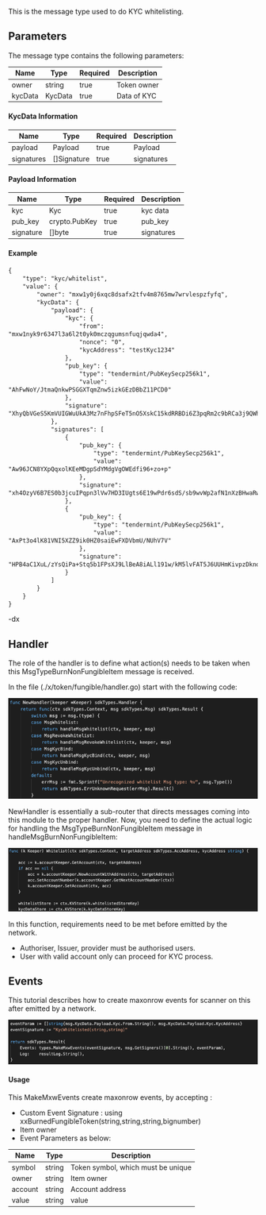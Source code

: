 This is the message type used to do KYC whitelisting.

## Parameters

The message type contains the following parameters:

<!-- type MsgWhitelist struct {
	Owner   sdkTypes.AccAddress `json:"owner"`
	KycData KycData             `json:"kycData"`
}

type KycData struct {
	Payload    Payload     `json:"payload"`
	Signatures []Signature `json:"signatures"`
}

type Payload struct {
	Kyc           Kyc `json:"kyc"`
	crypto.PubKey `json:"pub_key"`
	Signature     []byte `json:"signature"`
} -->

| Name | Type | Required | Description                 |
| ---- | ---- | -------- | --------------------------- |
| owner | string | true   | Token owner| | 
| kycData| KycData | true   | Data of KYC | | 


#### KycData Information
| Name | Type | Required | Description                 |
| ---- | ---- | -------- | --------------------------- |
| payload | Payload | true   | Payload| | 
| signatures | []Signature | true   | signatures | |


#### Payload Information
| Name | Type | Required | Description                 |
| ---- | ---- | -------- | --------------------------- |
| kyc | Kyc | true   | kyc data| | 
| pub_key | crypto.PubKey | true   | pub_key| | 
| signature | []byte | true   | signatures| | 



#### Example
```
{
    "type": "kyc/whitelist",
    "value": {
        "owner": "mxw1y0j6xqc8dsafx2tfv4m8765mw7wrvlespzfyfq",
        "kycData": {
            "payload": {
                "kyc": {
                    "from": "mxw1nyk9r6347l3a6l2t0yk0mczqgumsnfuqjqwda4",
                    "nonce": "0",
                    "kycAddress": "testKyc1234"
                },
                "pub_key": {
                    "type": "tendermint/PubKeySecp256k1",
                    "value": "AhFwNoY/JtmaQnkwPSGGXTqmZnw5izkGEzDBbZ11PCD0"
                },
                "signature": "XhyQbVGeS5KmVUIGWuUkA3Mz7nFhpSFeT5nO5XskC15kdRRBDi6Z3pqRm2c9bRCa3j9QWhG+MurOHnI6/QS9GA=="
            },
            "signatures": [
                {
                    "pub_key": {
                        "type": "tendermint/PubKeySecp256k1",
                        "value": "Aw96JCN8YXpQqxolKEeMDgpSdYMdgVgOWEdfi96+zo+p"
                    },
                    "signature": "xh4OzyV6B7ES0b3jcuIPqpn3lVw7HD3IUgts6E19wPdr6sdS/sb9wvWp2afN1nXzBHwaRwDmsU1oujhrqRErzg=="
                },
                {
                    "pub_key": {
                        "type": "tendermint/PubKeySecp256k1",
                        "value": "AxPt3o4lK81VNI5XZZ9ik0HZ0saiEwFXDVbmU/NUhV7V"
                    },
                    "signature": "HPB4aC1XuL/zYsQiPa+Stq5b1FPsXJ9LlBeA8iALl191w/kM5lvFAT5J6UUHmKivpzDknoXuxtyjDkallZYY/w=="
                }
            ]
        }
    }
}

```

-dx
## Handler

The role of the handler is to define what action(s) needs to be taken when this MsgTypeBurnNonFungibleItem message is received.

In the file (./x/token/fungible/handler.go) start with the following code:

![Image-1](../pic/Whitelist_01.png)


NewHandler is essentially a sub-router that directs messages coming into this module to the proper handler.
Now, you need to define the actual logic for handling the MsgTypeBurnNonFungibleItem message in handleMsgBurnNonFungibleItem:

![Image-2](../pic/Whitelist_02.png)


In this function, requirements need to be met before emitted by the network.  

* Authoriser, Issuer, provider must be authorised users.
* User with valid account only can proceed for KYC process.  


## Events
This tutorial describes how to create maxonrow events for scanner on this after emitted by a network.

![Image-1](../pic/Whitelist_03.png)  


#### Usage
This MakeMxwEvents create maxonrow events, by accepting :

* Custom Event Signature : using xxBurnedFungibleToken(string,string,string,bignumber)
* Item owner
* Event Parameters as below: 

| Name | Type | Description                 |
| ---- | ---- | --------------------------- |
| symbol | string | Token symbol, which must be unique| | 
| owner | string | Item owner| | 
| account | string | Account address| |
| value | string | value| | 

